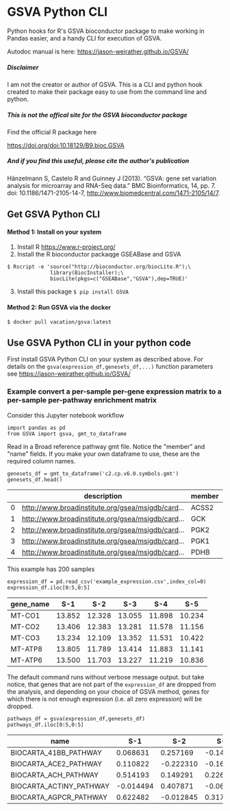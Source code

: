 # GSVA Python CLI

Python hooks for R's GSVA bioconductor package to make working in Pandas easier, and a handy CLI for execution of GSVA.

Autodoc manual is here:  https://jason-weirather.github.io/GSVA/

##### Disclaimer

I am not the creator or author of GSVA.  This is a CLI and python hook created to make their package easy to use from the command line and python.

##### This is not the offical site for the GSVA bioconductor package

Find the official R package here

https://doi.org/doi:10.18129/B9.bioc.GSVA

##### And if you find this useful, please cite the author's publication

Hänzelmann S, Castelo R and Guinney J (2013). “GSVA: gene set variation analysis for microarray and RNA-Seq data.” BMC Bioinformatics, 14, pp. 7. doi: 10.1186/1471-2105-14-7, http://www.biomedcentral.com/1471-2105/14/7.

## Get GSVA Python CLI

#### Method 1: Install on your system

1. Install R https://www.r-project.org/ 
2. Install the R bioconductor packaqge GSEABase and GSVA 

```
$ Rscript -e 'source("http://bioconductor.org/biocLite.R");\
              library(BiocInstaller);\
              biocLite(pkgs=c("GSEABase","GSVA"),dep=TRUE)'
```

3. Install this package `$ pip install GSVA`

#### Method 2: Run GSVA via the docker

`$ docker pull vacation/gsva:latest`

## Use GSVA Python CLI in your python code

First install GSVA Python CLI on your system as described above. For details on the `gsva(expression_df,genesets_df,...)` function parameters see https://jason-weirather.github.io/GSVA/ 

### Example convert a per-sample per-gene expression matrix to a per-sample per-pathway enrichment matrix

Consider this Jupyter notebook workflow

```
import pandas as pd
from GSVA import gsva, gmt_to_dataframe
```

Read in a Broad reference pathway gmt file.  Notice the "member" and "name" fields.  If you make your own dataframe to use, these are the required column names.

```
genesets_df = gmt_to_dataframe('c2.cp.v6.0.symbols.gmt')
genesets_df.head()
```

|	| description	                                    | member | name                            |
|---|---------------------------------------------------|--------|---------------------------------|
| 0	| http://www.broadinstitute.org/gsea/msigdb/card... | ACSS2  | KEGG_GLYCOLYSIS_GLUCONEOGENESIS |
| 1	| http://www.broadinstitute.org/gsea/msigdb/card... | GCK    | KEGG_GLYCOLYSIS_GLUCONEOGENESIS |
| 2	| http://www.broadinstitute.org/gsea/msigdb/card... | PGK2   | KEGG_GLYCOLYSIS_GLUCONEOGENESIS |
| 3	| http://www.broadinstitute.org/gsea/msigdb/card... | PGK1   | KEGG_GLYCOLYSIS_GLUCONEOGENESIS |
| 4	| http://www.broadinstitute.org/gsea/msigdb/card... | PDHB   | KEGG_GLYCOLYSIS_GLUCONEOGENESIS |

This example has 200 samples

```
expression_df = pd.read_csv('example_expression.csv',index_col=0)
expression_df.iloc[0:5,0:5]
```

| gene_name | S-1    | S-2    | S-3    | S-4    | S-5    |
|-----------|--------|--------|--------|--------|--------|
| MT-CO1    | 13.852 | 12.328 | 13.055 | 11.898 | 10.234 |
| MT-CO2    | 13.406 | 12.383 | 13.281 | 11.578 | 11.156 |
| MT-CO3    | 13.234 | 12.109 | 13.352 | 11.531 | 10.422 |
| MT-ATP8   | 13.805 | 11.789 | 13.414 | 11.883 | 11.141 |
| MT-ATP6   | 13.500 | 11.703 | 13.227 | 11.219 | 10.836 |

The default command runs without verbose message output. but take notice, that genes that are not part of the `expression_df` are dropped from the analysis, and depending on your choice of GSVA method, genes for which there is not enough expression (i.e. all zero expression) will be dropped.

```
pathways_df = gsva(expression_df,genesets_df)
pathways_df.iloc[0:5,0:5]
```

| name                    | S-1       | S-2       | S-3       | S-4      | S-5       |
|-------------------------|-----------|-----------|-----------|----------|-----------|
| BIOCARTA_41BB_PATHWAY   | 0.068631  | 0.257169  | -0.146907 | 0.020151 | -0.234537 |
| BIOCARTA_ACE2_PATHWAY   | 0.110822  | -0.222310 | -0.161572 | 0.370659 | -0.003318 |
| BIOCARTA_ACH_PATHWAY    | 0.514193  | 0.149291  | 0.226279  | 0.289960 | 0.016071  |
| BIOCARTA_ACTINY_PATHWAY | -0.014494 | 0.407871  | -0.062163 | 0.055607 | 0.424726  |
| BIOCARTA_AGPCR_PATHWAY  | 0.622482  | -0.012845 | 0.317349  | 0.286368 | 0.022540  |
